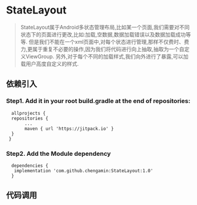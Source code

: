 # StateLayout 
> StateLayout属于Android多状态管理布局,比如某一个页面,我们需要对不同状态下的页面进行更改,比如:加载,空数据,数据加载错误以及数据加载成功等等.
但是我们不能在一个xml页面中,对每个状态进行管理,那样不仅费时、费力,更属于重复不必要的操作,因为我们将代码进行向上抽取,抽取为一个自定义ViewGroup.
另外,对于每个不同的加载样式,我们向外进行了暴露,可以加载用户高度自定义的样式.


## 依赖引入
### Step1. Add it in your root build.gradle at the end of repositories:
  ```Project Gradle代码
    allprojects {
	repositories {
	     ...
	     maven { url 'https://jitpack.io' }
	}
   }
  ```
### Step2. Add the Module dependency
  ```Module Gradle代码
    dependencies {
	 implementation 'com.github.chengamin:StateLayout:1.0'
    }
  ```
## 代码调用
